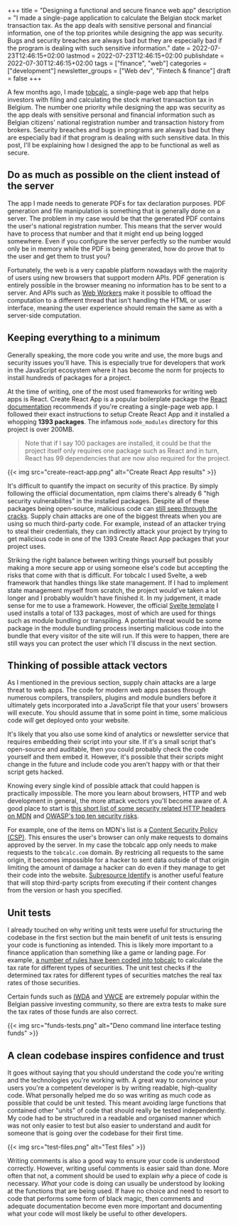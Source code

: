 +++
title = "Designing a functional and secure finance web app"
description = "I made a single-page application to calculate the Belgian stock market transaction tax. As the app deals with sensitive personal and financial information, one of the top priorites while designing the app was security. Bugs and security breaches are always bad but they are especially bad if the program is dealing with such sensitive information."
date = 2022-07-23T12:46:15+02:00
lastmod = 2022-07-23T12:46:15+02:00
publishdate = 2022-07-30T12:46:15+02:00
tags = ["finance", "web"]
categories = ["development"]
newsletter_groups = ["Web dev", "Fintech & finance"]
draft = false
+++

A few months ago, I made [tobcalc](https://github.com/samjmck/tobcalc), a single-page web app that helps investors with filing and calculating the stock market transaction tax in Belgium. The number one priority while designing the app was security as the app deals with sensitive personal and financial information such as Belgian citizens' national registration number and transaction history from brokers. Security breaches and bugs in programs are always bad but they are especially bad if that program is dealing with such sensitive data. In this post, I'll be explaining how I designed the app to be functional as well as secure.

## Do as much as possible on the client instead of the server

The app I made needs to generate PDFs for tax declaration purposes. PDF generation and file manipulation is something that is generally done on a server. The problem in my case would be that the generated PDF contains the user's national registration number. This means that the server would have to process that number and that it might end up being logged somewhere. Even if you configure the server perfectly so the number would only be in memory while the PDF is being generated, how do prove that to the user and get them to trust you?

Fortunately, the web is a very capable platform nowadays with the majority of users using new browsers that support modern APIs. PDF generation is entirely possible in the browser meaning no information has to be sent to a server. And APIs such as [Web Workers](https://developer.mozilla.org/en-US/docs/Web/API/Web_Workers_API/Using_web_workers) make it possible to offload the computation to a different thread that isn't handling the HTML or user interface, meaning the user experience should remain the same as with a server-side computation.

## Keeping everything to a minimum

Generally speaking, the more code you write and use, the more bugs and security issues you'll have. This is especially true for developers that work in the JavaScript ecosystem where it has become the norm for projects to install hundreds of packages for a project.

At the time of writing, one of the most used frameworks for writing web apps is React. Create React App is a popular boilerplate package the [React documentation](https://reactjs.org/docs/create-a-new-react-app.html#create-react-app) recommends if you're creating a single-page web app. I followed their exact instructions to setup Create React App and it installed a whopping **1393 packages**. The infamous `node_modules` directory for this project is over 200MB.

> Note that if I say 100 packages are installed, it could be that the project itself only requires one package such as React and in turn, React has 99 dependencies that are now also required for the project.

{{< img src="create-react-app.png" alt="Create React App results" >}}

It's difficult to quantify the impact on security of this practice. By simply following the offiicial documentation, npm claims there's already 6 "high security vulnerabilites" in the installed packages. Despite all of these packages being open-source, malicious code can [still seep through the cracks](https://github.com/advisories/GHSA-97m3-w2cp-4xx6). Supply chain attacks are one of the biggest threats when you are using so much third-party code. For example, instead of an attacker trying to steal their credentials, they can indirectly attack your project by trying to get malicious code in one of the 1393 Create React App packages that your project uses.

Striking the right balance between writing things yourself but possibly making a more secure app or using someone else's code but accepting the risks that come with that is difficult. For tobcalc I used Svelte, a web framework that handles things like state management. If I had to implement state management myself from scratch, the project would've taken a lot longer and I probably wouldn't have finished it. In my judgement, it made sense for me to use a framework. However, the official [Svelte template](https://svelte.dev/blog/the-easiest-way-to-get-started) I used installs a total of 133 packages, most of which are used for things such as module bundling or transpiling. A potential threat would be some package in the module bundling process inserting malicious code into the bundle that every visitor of the site will run. If this were to happen, there are still ways you can protect the user which I'll discuss in the next section.

## Thinking of possible attack vectors

As I mentioned in the previous section, supply chain attacks are a large threat to web apps. The code for modern web apps passes through numerous compilers, transpilers, plugins and module bundlers before it ultimately gets incorporated into a JavaScript file that your users' browsers will execute. You should assume that in some point in time, some malicious code _will_ get deployed onto your website.

It's likely that you also use some kind of analytics or newsletter service that requires embedding their script into your site. If it's a small script that's open-source and auditable, then you could probably check the code yourself and them embed it. However, it's possible that their scripts might change in the future and include code you aren't happy with or that their script gets hacked.

Knowing every single kind of possible attack that could happen is practically impossible. The more you learn about browsers, HTTP and web development in general, the more attack vectors you'll become aware of. A good place to start is [this short list of some security related HTTP headers on MDN](https://developer.mozilla.org/en-US/docs/Web/Security/Securing_your_site#content_security) and [OWASP's top ten security risks](https://owasp.org/www-project-top-ten/).

For example, one of the items on MDN's list is a [Content Security Policy (CSP)](https://developer.mozilla.org/en-US/docs/Web/HTTP/CSP). This ensures the user's browser can only make requests to domains approved by the server. In my case the tobcalc app only needs to make requests to the `tobcalc.com` domain. By restricing all requests to the same origin, it becomes impossible for a hacker to sent data outside of that origin limiting the amount of damage a hacker can do even if they manage to get their code into the website. [Subresource Identify](https://developer.mozilla.org/en-US/docs/Web/Security/Subresource_Integrity) is another useful feature that will stop third-party scripts from executing if their content changes from the version or hash you specified.

## Unit tests

I already touched on why writing unit tests were useful for structuring the codebase in the first section but the main benefit of unit tests is ensuring your code is functioning as intended. This is likely more important to a finance application than something like a game or landing page. For example, [a number of rules have been coded into tobcalc](https://github.com/samjmck/tobcalc/blob/master/src/tax.ts#L91) to calculate the tax rate for different types of securities. The unit test checks if the determined tax rates for different types of securities matches the real tax rates of those securities.

Certain funds such as [IWDA](https://finance.yahoo.com/quote/IWDA.AS?p=IWDA.AS&.tsrc=fin-srch) and [VWCE](https://finance.yahoo.com/quote/VWCE.DE?p=VWCE.DE&.tsrc=fin-srch) are extremely popular within the Belgian passive investing community, so there are extra tests to make sure the tax rates of those funds are also correct.

{{< img src="funds-tests.png" alt="Deno command line interface testing funds" >}}

## A clean codebase inspires confidence and trust

It goes without saying that you should understand the code you're writing and the technologies you're working with. A great way to convince your users you're a competent developer is by writing readable, high-quality code. What personally helped me do so was writing as much code as possible that could be unit tested. This meant avoiding large functions that contained other "units" of code that should really be tested independently. My code had to be structured in a readable and organised manner which was not only easier to test but also easier to understand and audit for someone that is going over the codebase for their first time.

{{< img src="test-files.png" alt="Test files" >}}

Writing comments is also a good way to ensure your code is understood correctly. However, writing useful comments is easier said than done. More often that not, a comment should be used to explain _why_ a piece of code is necessary. _What_ your code is doing can usually be understood by looking at the functions that are being used. If have no choice and need to resort to code that performs some form of black magic, then comments and adequate documentation become even more important and documenting what your code will most likely be useful to other developers.

